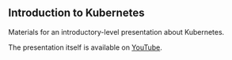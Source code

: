 Introduction to Kubernetes
--------------------------

Materials for an introductory-level presentation about Kubernetes.

The presentation itself is available on [YouTube](https://www.youtube.com/watch?v=_o8As2uQP6c).